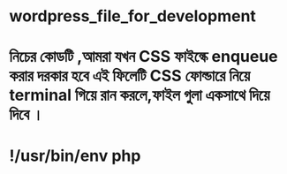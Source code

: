 # wordpress_file_for_development
# নিচের কোডটি ,আমরা যখন CSS ফাইল্কে  enqueue করার দরকার হবে এই ফিলেটি  CSS ফোল্ডারে  নিয়ে terminal গিয়ে রান করলে,ফাইল  গুলা একসাথে  দিয়ে  দিবে ।
# !/usr/bin/env php
<?php
foreach(glob("*.css") as $css){
    echo "wp_enqueue_style( 'wptheme-{$css}', get_template_directory_uri().'/css/{$css}',null,'1.0');\n";
}